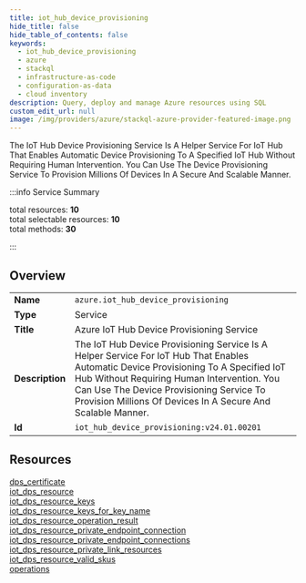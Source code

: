 ```yaml
---
title: iot_hub_device_provisioning
hide_title: false
hide_table_of_contents: false
keywords:
  - iot_hub_device_provisioning
  - azure
  - stackql
  - infrastructure-as-code
  - configuration-as-data
  - cloud inventory
description: Query, deploy and manage Azure resources using SQL
custom_edit_url: null
image: /img/providers/azure/stackql-azure-provider-featured-image.png
---
```

The IoT Hub Device Provisioning Service Is A Helper Service For IoT Hub That Enables Automatic Device Provisioning To A Specified IoT Hub Without Requiring Human Intervention. You Can Use The Device Provisioning Service To Provision Millions Of Devices In A Secure And Scalable Manner.  
    
:::info Service Summary

<div class="row">
<div class="providerDocColumn">
<span>total resources:&nbsp;<b>10</b></span><br />
<span>total selectable resources:&nbsp;<b>10</b></span><br />
<span>total methods:&nbsp;<b>30</b></span><br />
</div>
</div>

:::

## Overview
<table><tbody>
<tr><td><b>Name</b></td><td><code>azure.iot_hub_device_provisioning</code></td></tr>
<tr><td><b>Type</b></td><td>Service</td></tr>
<tr><td><b>Title</b></td><td>Azure IoT Hub Device Provisioning Service</td></tr>
<tr><td><b>Description</b></td><td>The IoT Hub Device Provisioning Service Is A Helper Service For IoT Hub That Enables Automatic Device Provisioning To A Specified IoT Hub Without Requiring Human Intervention. You Can Use The Device Provisioning Service To Provision Millions Of Devices In A Secure And Scalable Manner.</td></tr>
<tr><td><b>Id</b></td><td><code>iot_hub_device_provisioning:v24.01.00201</code></td></tr>
</tbody></table>

## Resources
<div class="row">
<div class="providerDocColumn">
<a href="/providers/azure/iot_hub_device_provisioning/dps_certificate/">dps_certificate</a><br />
<a href="/providers/azure/iot_hub_device_provisioning/iot_dps_resource/">iot_dps_resource</a><br />
<a href="/providers/azure/iot_hub_device_provisioning/iot_dps_resource_keys/">iot_dps_resource_keys</a><br />
<a href="/providers/azure/iot_hub_device_provisioning/iot_dps_resource_keys_for_key_name/">iot_dps_resource_keys_for_key_name</a><br />
<a href="/providers/azure/iot_hub_device_provisioning/iot_dps_resource_operation_result/">iot_dps_resource_operation_result</a><br />
</div>
<div class="providerDocColumn">
<a href="/providers/azure/iot_hub_device_provisioning/iot_dps_resource_private_endpoint_connection/">iot_dps_resource_private_endpoint_connection</a><br />
<a href="/providers/azure/iot_hub_device_provisioning/iot_dps_resource_private_endpoint_connections/">iot_dps_resource_private_endpoint_connections</a><br />
<a href="/providers/azure/iot_hub_device_provisioning/iot_dps_resource_private_link_resources/">iot_dps_resource_private_link_resources</a><br />
<a href="/providers/azure/iot_hub_device_provisioning/iot_dps_resource_valid_skus/">iot_dps_resource_valid_skus</a><br />
<a href="/providers/azure/iot_hub_device_provisioning/operations/">operations</a><br />
</div>
</div>
